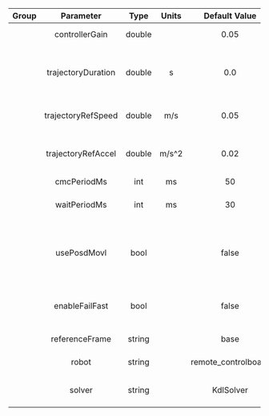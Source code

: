 | Group |     Parameter      |  Type  | Units |    Default Value    | Required |                 Description                 |                  Notes                   |
|:-----:|:------------------:|:------:|:-----:|:-------------------:|:--------:|:-------------------------------------------:|:----------------------------------------:|
|       |   controllerGain   | double |       |        0.05         |    no    |               controller gain               |                                          |
|       | trajectoryDuration | double |   s   |         0.0         |    no    |             trajectory duration             | 0: use ref speed/acc to compute duration |
|       | trajectoryRefSpeed | double |  m/s  |        0.05         |    no    |      trajectory reference linear speed      |                                          |
|       | trajectoryRefAccel | double | m/s^2 |        0.02         |    no    |  trajectory reference linear acceleration   |                                          |
|       |    cmcPeriodMs     |  int   |   ms  |         50          |    no    |                  CMC rate                   |                                          |
|       |    waitPeriodMs    |  int   |   ms  |         30          |    no    |             wait command period             |                                          |
|       |    usePosdMovl     |  bool  |       |        false        |    no    | execute MOVL commands in POSD mode using IK |                                          |
|       |   enableFailFast   |  bool  |       |        false        |    no    |   enable fail-fast mode for MOVL commands   |                                          |
|       |   referenceFrame   | string |       |        base         |    no    |               reference frame               |                base, tcp                 |
|       |       robot        | string |       | remote_controlboard |    no    |                robot device                 |                                          |
|       |       solver       | string |       |      KdlSolver      |    no    |           cartesian solver device           |                                          |
